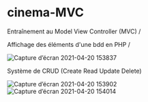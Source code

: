 # cinema-MVC

Entraînement au Model View Controller (MVC) / 

Affichage des éléments d'une bdd en PHP / 

![Capture d’écran 2021-04-20 153837](https://user-images.githubusercontent.com/77323180/115405879-efa83a00-a1ee-11eb-8eb9-6aa2142f90ab.png)

Système de CRUD (Create Read Update Delete)

![Capture d’écran 2021-04-20 153902](https://user-images.githubusercontent.com/77323180/115405928-fa62cf00-a1ee-11eb-9231-bf63f75adec3.png)
![Capture d’écran 2021-04-20 154014](https://user-images.githubusercontent.com/77323180/115405944-fd5dbf80-a1ee-11eb-9352-19633c8d7043.png)

 
